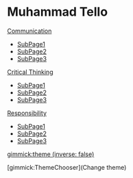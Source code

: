 # Muhammad Tello


[Communication](communication.md)
  * [SubPage1](subpage/page1.md)
  * [SubPage2](subpage/page2.md)
  * [SubPage3](subpage/page3.md)
  
[Critical Thinking](critical-thinking.md)
  * [SubPage1](subpage/page1.md)
  * [SubPage2](subpage/page2.md)
  * [SubPage3](subpage/page3.md)

[Responsibility](responsibility.md)
  * [SubPage1](subpage/page1.md)
  * [SubPage2](subpage/page2.md)
  * [SubPage3](subpage/page3.md)

<!-- set a default theme -->
[gimmick:theme (inverse: false)](bootstrap)

<!-- show a theme chooser in the menu bar -->
[gimmick:ThemeChooser](Change theme)

<!-- show a fork me on github ribbon -->
